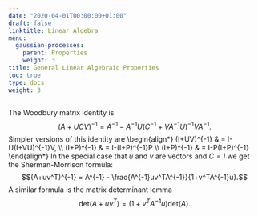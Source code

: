 ```yaml
---
date: "2020-04-01T00:00:00+01:00"
draft: false
linktitle: Linear Algebra
menu:
  gaussian-processes:
    parent: Properties
    weight: 3
title: General Linear Algebraic Properties
toc: true
type: docs
weight: 3
---
```


The Woodbury matrix identity is $$(A+UCV)^{-1}=A^{-1} - A^{-1}U(C^{-1}+VA^{-1}U)^{-1}VA^{-1}.$$ Simpler versions of this identity are
\begin{align*}
(I+UV)^{-1} & = I-U(I+VU)^{-1}V, \\\\
(I+P)^{-1} & = I-(I+P)^{-1}P \\\\
(I+P)^{-1} & = I-P(I+P)^{-1}
\end{align*}
In the special case that $u$ and $v$ are vectors and $C = I$ we get the Sherman-Morrison formula: $$(A+uv^T)^{-1} = A^{-1} - \frac{A^{-1}uv^TA^{-1}}{1+v^TA^{-1}u}.$$ A similar formula is the matrix determinant lemma $$\mbox{det}(A+uv^T) = (1+v^TA^{-1}u)\mbox{det}(A).$$